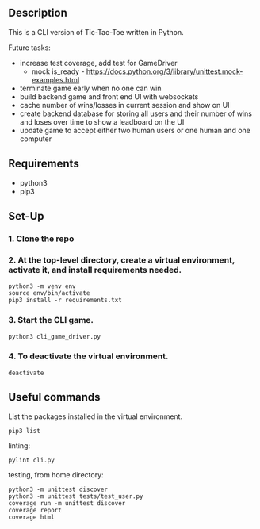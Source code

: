 ## Description

This is a CLI version of Tic-Tac-Toe written in Python. 

Future tasks:
- increase test coverage, add test for GameDriver
    - mock is_ready - https://docs.python.org/3/library/unittest.mock-examples.html 
- terminate game early when no one can win
- build backend game and front end UI with websockets
- cache number of wins/losses in current session and show on UI
- create backend database for storing all users and their
number of wins and loses over time to show a leadboard on the UI
- update game to accept either two human users or one human and one computer

## Requirements
- python3
- pip3

## Set-Up

### 1. Clone the repo
### 2. At the top-level directory, create a virtual environment, activate it, and install requirements needed.

```
python3 -m venv env
source env/bin/activate
pip3 install -r requirements.txt
```

### 3. Start the CLI game.
```
python3 cli_game_driver.py
```

### 4. To deactivate the virtual environment.
```
deactivate
```

## Useful commands

List the packages installed in the virtual environment.
```
pip3 list
```

linting:
```
pylint cli.py
```

testing, from home directory:
```
python3 -m unittest discover
python3 -m unittest tests/test_user.py
coverage run -m unittest discover
coverage report
coverage html
```
